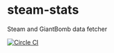 # steam-stats
Steam and GiantBomb data fetcher

[![Circle CI](https://circleci.com/gh/corybuecker/steam-stats.svg?style=svg)](https://circleci.com/gh/corybuecker/steam-stats)
